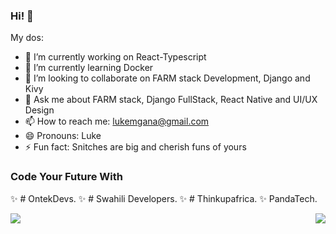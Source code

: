 ### Hi! 👋



My dos:

- 🔭 I’m currently working on React-Typescript
- 🌱 I’m currently learning Docker
- 👯 I’m looking to collaborate on FARM stack Development, Django and Kivy
- 💬 Ask me about FARM stack, Django FullStack, React Native and UI/UX Design
- 📫 How to reach me: lukemgana@gmail.com
- 😄 Pronouns: Luke
- ⚡ Fun fact: Snitches are big and cherish funs of yours


### Code Your Future With

✨ # OntekDevs.
✨ # Swahili Developers.
✨ # Thinkupafrica.
✨  PandaTech.


<a href="https://github.com/lucasmgana/">
  <img align="left" src="https://github-readme-stats.vercel.app/api?username=lucas&show_icons=true&theme=radical&border_color=141414"&name=lucas />
</a>
<a href="https://github.com/lucasmgana/">
  <img align="right" src="https://github-readme-stats.vercel.app/api/top-langs/?username=mgana&layout=compact" />
</a>
